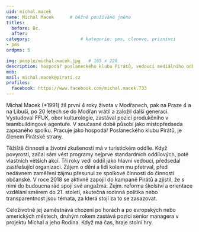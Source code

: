 ```yaml
---
uid: michal.macek
name: Michal Macek  	# běžně používáné jméno
titles:
  before: Bc.
  after:
category:                   # kategorie: pms, clenove, priznivci
- pms
ordpms: 5

img: people/michal-macek.jpg   # 165 x 220
description: hospodář poslaneckého klubu Pirátů, vedoucí mediálního odboru místního sdružení Praha 12  # kratký popis, max 160 znaků
mob: 
mail: michal.macek@pirati.cz
profiles:
  facebook: https://www.facebook.com/michal.macek.733
---
```


Michal Macek (*1991) žil první 4 roky života v Modřanech, pak na Praze 4 a na Libuši, po 20 letech se do Modřan vrátil a založil další generaci. Vystudoval FFUK, obor kulturologie, zastával pozici produkčního v teambuildingové agentuře. V současné době působí jako místopředseda zapsaného spolku. Pracuje jako hospodář Poslaneckého klubu Pirátů, je členem Pirátské strany.

Těžiště činnosti a životní zkušenosti má v turistickém oddíle. Když povyrostl, začal sám vést programy nejprve standardních oddílových, poté vlastních větších akcí. Tři roky vedl oddíl jako hlavní vedoucí, předsedal zastřešující organizaci.
Zájem o dění a lidi kolem mu přetrval, před nedávnem zaměření zájmu přesunul ze spolkové činnosti do činnosti občanské. V roce 2018 se aktivně zapojil do kampaně Pirátů a zjistil, že s nimi do budoucna rád spojí své angažmá. Zejm. reforma školství a orientace vzdělání směrem do 21. století, skutečná rodinná politika nebo transparentnost jsou témata, za která stojí za to se zasazovat.

Celoživotně jej zaměstnává chození po horách a po evropských nebo amerických městech, druhým rokem zastává pozici senior managera v projektu Michal a jeho Rodina. Když má čas, hraje stolní hry.
